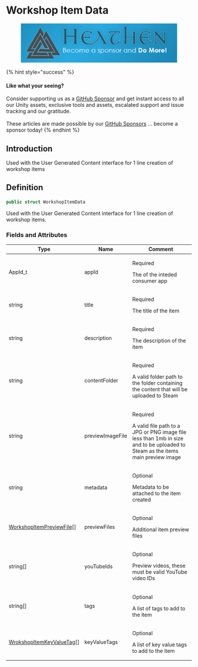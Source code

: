 # Workshop Item Data

<figure><img src="../../../.gitbook/assets/512x128 Sponsor Banner.png" alt="Become a sponsor and Do More"><figcaption></figcaption></figure>

{% hint style="success" %}
#### Like what your seeing?

Consider supporting us as a [GitHub Sponsor](../../../become-a-sponsor.md) and get instant access to all our Unity assets, exclusive tools and assets, escalated support and issue tracking and our gratitude.\
\
These articles are made possible by our [GitHub Sponsors](https://github.com/sponsors/heathen-engineering) ... become a sponsor today!
{% endhint %}

## Introduction

Used with the User Generated Content interface for 1 line creation of workshop items

## Definition

```csharp
public struct WorkshopItemData
```

Used with the User Generated Content interface for 1 line creation of workshop items.

### Fields and Attributes

| Type                                                                    | Name             | Comment                                                                                                                                              |
| ----------------------------------------------------------------------- | ---------------- | ---------------------------------------------------------------------------------------------------------------------------------------------------- |
| AppId\_t                                                                | appId            | <p>Required</p><p>The of the inteded consumer app</p>                                                                                                |
| string                                                                  | title            | <p>Required</p><p>The title of the item</p>                                                                                                          |
| string                                                                  | description      | <p>Required</p><p>The description of the item</p>                                                                                                    |
| string                                                                  | contentFolder    | <p>Required</p><p>A valid folder path to the folder containing the content that will be uploaded to Steam</p>                                        |
| string                                                                  | previewImageFile | <p>Required</p><p>A valid file path to a JPG or PNG image file less than 1mb in size and to be uploaded to Steam as the items main preview image</p> |
| string                                                                  | metadata         | <p>Optional</p><p>Metadata to be attached to the item created</p>                                                                                    |
| [WorkshopItemPreviewFile](../objects/workshop-item-preview-file.md)\[]  | previewFiles     | <p>Optional</p><p>Additional item preview files</p>                                                                                                  |
| string\[]                                                               | youTubeIds       | <p>Optional</p><p>Preview videos, these must be valid YouTube video IDs</p>                                                                          |
| string\[]                                                               | tags             | <p>Optional</p><p>A list of tags to add to the item</p>                                                                                              |
| [WrokshopItemKeyValueTag](../objects/workshop-item-key-value-tag.md)\[] | keyValueTags     | <p>Optional</p><p>A list of key value tags to add to the item</p>                                                                                    |

